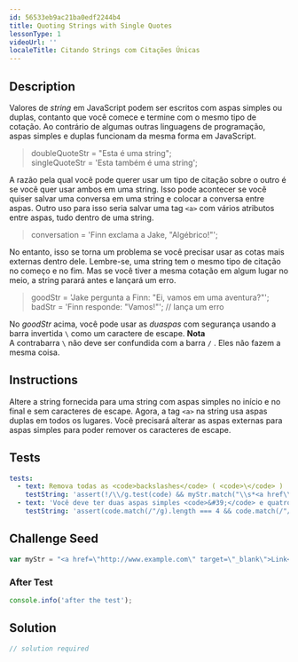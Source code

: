 ```yaml
---
id: 56533eb9ac21ba0edf2244b4
title: Quoting Strings with Single Quotes
lessonType: 1
videoUrl: ''
localeTitle: Citando Strings com Citações Únicas
---
```


## Description
<section id="description"> Valores de <dfn>string</dfn> em JavaScript podem ser escritos com aspas simples ou duplas, contanto que você comece e termine com o mesmo tipo de cotação. Ao contrário de algumas outras linguagens de programação, aspas simples e duplas funcionam da mesma forma em JavaScript. <blockquote> doubleQuoteStr = &quot;Esta é uma string&quot;; <br> singleQuoteStr = &#39;Esta também é uma string&#39;; </blockquote> A razão pela qual você pode querer usar um tipo de citação sobre o outro é se você quer usar ambos em uma string. Isso pode acontecer se você quiser salvar uma conversa em uma string e colocar a conversa entre aspas. Outro uso para isso seria salvar uma tag <code>&lt;a&gt;</code> com vários atributos entre aspas, tudo dentro de uma string. <blockquote> conversation = &#39;Finn exclama a Jake, &quot;Algébrico!&quot;&#39;; </blockquote> No entanto, isso se torna um problema se você precisar usar as cotas mais externas dentro dele. Lembre-se, uma string tem o mesmo tipo de citação no começo e no fim. Mas se você tiver a mesma cotação em algum lugar no meio, a string parará antes e lançará um erro. <blockquote> goodStr = &#39;Jake pergunta a Finn: &quot;Ei, vamos em uma aventura?&quot;&#39;; <br> badStr = &#39;Finn responde: &quot;Vamos!&quot;&#39;; // lança um erro </blockquote> No <dfn>goodStr</dfn> acima, você pode usar as <dfn>duaspas</dfn> com segurança usando a barra invertida <code>\</code> como um caractere de escape. <strong>Nota</strong> <br> A contrabarra <code>\</code> não deve ser confundida com a barra <code>/</code> . Eles não fazem a mesma coisa. </section>

## Instructions
<section id="instructions"> Altere a string fornecida para uma string com aspas simples no início e no final e sem caracteres de escape. Agora, a tag <code>&lt;a&gt;</code> na string usa aspas duplas em todos os lugares. Você precisará alterar as aspas externas para aspas simples para poder remover os caracteres de escape. </section>

## Tests
<section id='tests'>

```yml
tests:
  - text: Remova todas as <code>backslashes</code> ( <code>\</code> )
    testString: 'assert(!/\\/g.test(code) && myStr.match("\\s*<a href\\s*=\\s*"http://www.example.com"\\s*target\\s*=\\s*"_blank">\\s*Link\\s*</a>\\s*"), "Remove all the <code>backslashes</code> (<code>\</code>)");'
  - text: 'Você deve ter duas aspas simples <code>&#39;</code> e quatro aspas duplas <code>&quot;</code>'
    testString: 'assert(code.match(/"/g).length === 4 && code.match(/"/g).length === 2, "You should have two single quotes <code>&#39;</code> and four double quotes <code>&quot;</code>");'

```

</section>

## Challenge Seed
<section id='challengeSeed'>

<div id='js-seed'>

```js
var myStr = "<a href=\"http://www.example.com\" target=\"_blank\">Link</a>";

```

</div>


### After Test
<div id='js-teardown'>

```js
console.info('after the test');
```

</div>

</section>

## Solution
<section id='solution'>

```js
// solution required
```
</section>
